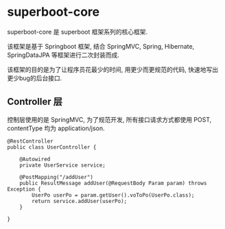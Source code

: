 # superboot-core
superboot-core 是 superboot 框架系列的核心框架.

该框架是基于 Springboot 框架, 结合 SpringMVC, Spring, Hibernate, SpringDataJPA 等框架进行二次封装而成.

该框架的目的是为了让程序员花最少的时间, 用更少而更规范的代码, 快速地写出更少bug的后台接口.

## Controller 层
控制层使用的是 SpringMVC, 为了规范开发, 所有接口请求方式都使用 POST, contentType 均为 application/json.

    @RestController
	public class UserController {

		@Autowired
		private UserService service;
	
		@PostMapping("/addUser")
		public ResultMessage addUser(@RequestBody Param param) throws Exception {
			UserPo userPo = param.getUser().voToPo(UserPo.class);
			return service.addUser(userPo);
		}
  
	}
